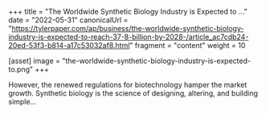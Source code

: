 +++
title = "The Worldwide Synthetic Biology Industry is Expected to ..."
date = "2022-05-31"
canonicalUrl = "https://tylerpaper.com/ap/business/the-worldwide-synthetic-biology-industry-is-expected-to-reach-37-8-billion-by-2028-/article_ac7cdb24-20ed-53f3-b814-a17c53032af8.html"
fragment = "content"
weight = 10

[asset]
    image = "the-worldwide-synthetic-biology-industry-is-expected-to.png"
+++

However, the renewed regulations for biotechnology hamper the market 
growth. Synthetic biology is the science of designing, altering, and 
building simple...
